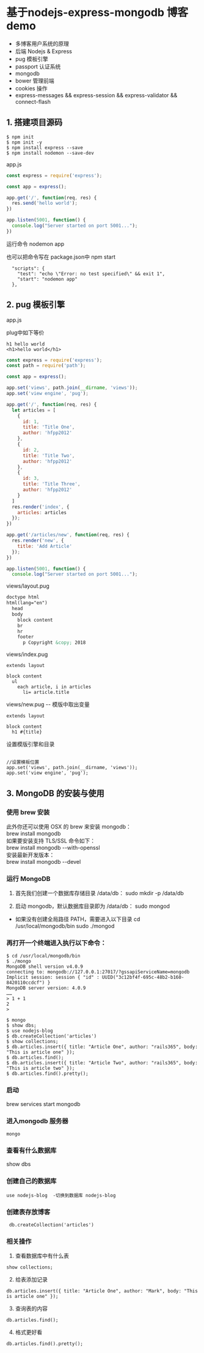 # 基于nodejs-express-mongodb 博客demo
* 多博客用户系统的原理
* 后端 Nodejs & Express
* pug 模板引擎
* passport 认证系统
* mongodb
* bower 管理前端
* cookies 操作
* express-messages && express-session && express-validator && connect-flash

## 1. 搭建项目源码

```
$ npm init
$ npm init -y
$ npm install express --save
$ npm install nodemon --save-dev
```
app.js
```javascript
const express = require('express');

const app = express();

app.get('/', function(req, res) {
  res.send('hello world');
})

app.listen(5001, function() {
  console.log("Server started on port 5001...");
})
```

运行命令
nodemon app 

也可以把命令写在 package.json中
npm start 
```
  "scripts": {
    "test": "echo \"Error: no test specified\" && exit 1",
    "start": "nodemon app"
  },
```

## 2. pug 模板引擎
app.js

plug中如下等价
```
h1 hello world
<h1>hello world</h1>
```
```javascript
const express = require('express');
const path = require('path');

const app = express();

app.set('views', path.join(__dirname, 'views'));
app.set('view engine', 'pug');

app.get('/', function(req, res) {
  let articles = [
    {
      id: 1,
      title: 'Title One',
      author: 'hfpp2012'
    },
    {
      id: 2,
      title: 'Title Two',
      author: 'hfpp2012'
    },
    {
      id: 3,
      title: 'Title Three',
      author: 'hfpp2012'
    }
  ]
  res.render('index', {
    articles: articles
  });
})

app.get('/articles/new', function(req, res) {
  res.render('new', {
    title: 'Add Article'
  });
})

app.listen(5001, function() {
  console.log("Server started on port 5001...");
```

views/layout.pug
```html
doctype html
html(lang="en")
  head
  body
    block content
    br
    hr
    footer
      p Copyright &copy; 2018
```

views/index.pug
```
extends layout

block content
  ul
    each article, i in articles
      li= article.title
```

views/new.pug  -- 模版中取出变量
```
extends layout

block content
  h1 #{title}
```

设置模版引擎和目录
```

//设置模板位置
app.set('views', path.join(__dirname, 'views'));
app.set('view engine', 'pug');

```

## 3. MongoDB 的安装与使用

### 使用 brew 安装
此外你还可以使用 OSX 的 brew 来安装 mongodb：<br/>
brew install mongodb<br/>
如果要安装支持 TLS/SSL 命令如下：<br/>
brew install mongodb --with-openssl<br/>
安装最新开发版本：<br/>
brew install mongodb --devel

### 运行 MongoDB
1. 首先我们创建一个数据库存储目录 /data/db：
sudo mkdir -p /data/db

2. 启动 mongodb，默认数据库目录即为 /data/db：
sudo mongod


* 如果没有创建全局路径 PATH，需要进入以下目录
cd /usr/local/mongodb/bin
sudo ./mongod

### 再打开一个终端进入执行以下命令：
```
$ cd /usr/local/mongodb/bin 
$ ./mongo
MongoDB shell version v4.0.9
connecting to: mongodb://127.0.0.1:27017/?gssapiServiceName=mongodb
Implicit session: session { "id" : UUID("3c12bf4f-695c-48b2-b160-8420110ccdcf") }
MongoDB server version: 4.0.9
……
> 1 + 1
2
> 

```

```
$ mongo
$ show dbs;
$ use nodejs-blog
$ db.createCollection('articles')
$ show collections;
$ db.articles.insert({ title: "Article One", author: "rails365", body: "This is article one" });
$ db.articles.find();
$ db.articles.insert({ title: "Article Two", author: "rails365", body: "This is article two" });
$ db.articles.find().pretty();

```

### 启动
brew services start mongodb

### 进入mongodb 服务器
```
mongo
```
### 查看有什么数据库
show dbs

### 创建自己的数据库
```
use nodejs-blog  -切换到数据库 nodejs-blog
```
### 创建表存放博客
```
 db.createCollection('articles')
```
### 相关操作
1. 查看数据库中有什么表
```
show collections;
```

2. 给表添加记录
```
db.articles.insert({ title: "Article One", author: "Mark", body: "This is article one" });
```

3. 查询表的内容
```
db.articles.find();
```

4. 格式更好看
```
db.articles.find().pretty();
```